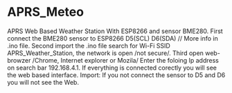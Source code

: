 # APRS_Meteo

APRS Web Based Weather Station With ESP8266 and sensor BME280.
First connect the BME280 sensor to ESP8266 D5(SCL) D6(SDA) // More info in .ino file.
Second import the .ino file search for Wi-Fi SSID APRS_Weather_Station, the network is open /not secure/.
Third open web-browzer /Chrome, Internet explorer or Mozila/ Enter the foloing Ip address on search bar 192.168.4.1.
If everything is connected corectly you will see the web based interface.
Import: If you not connect the sensor to D5 and D6 you will not see the Web.
